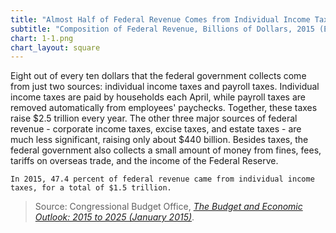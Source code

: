```yaml
---
title: "Almost Half of Federal Revenue Comes from Individual Income Taxes"
subtitle: "Composition of Federal Revenue, Billions of Dollars, 2015 (Estimated)"
chart: 1-1.png
chart_layout: square
---
```

Eight out of every ten dollars that the federal government collects come from just two sources: individual income taxes and payroll taxes. Individual income taxes are paid by households each April, while payroll taxes are removed automatically from employees' paychecks. Together, these taxes raise $2.5 trillion every year. The other three major sources of federal revenue - corporate income taxes, excise taxes, and estate taxes - are much less significant, raising only about $440 billion. Besides taxes, the federal government also collects a small amount of money from fines, fees, tariffs on overseas trade, and the income of the Federal Reserve.

```
In 2015, 47.4 percent of federal revenue came from individual income taxes, for a total of $1.5 trillion.
```

> Source: Congressional Budget Office, *[The Budget and Economic Outlook: 2015 to 2025 (January 2015)](https://www.cbo.gov/publication/45010)*.
